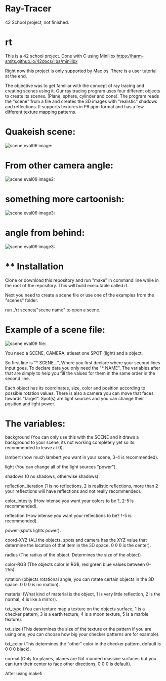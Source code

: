 # Ray-Tracer
42 School project, not finished.

# rt

This is a 42 school project. Done with C using Minilibx https://harm-smits.github.io/42docs/libs/minilibx

Right now this project is only supported by Mac os. There is a user tutorial at the end.

The objective was to get familiar with the concept of ray tracing and creating scenes using it. Our ray tracing program uses four different objects to create its scenes.
(Plane, sphere, cylinder and cone). The program reads the "scene" from a file and creates the 3D images with "realistic" shadows and reflections. It supports textures in P6 ppm format and has a few different texture mapping patterns. 


# Quakeish scene:

![scene eval09 image:](https://github.com/Makenfile86/ray-tracer/blob/main/rt1.jpg?raw=true)

# From other camera angle:

![scene eval09 image2:](https://github.com/Makenfile86/ray-tracer/blob/main/rt2.jpg?raw=true)

# something more cartoonish: 

![scene eval09 image3:](https://github.com/Makenfile86/ray-tracer/blob/main/ballroom1.jpg?raw=true)

# angle from behind:

![scene eval09 image3:](https://github.com/Makenfile86/ray-tracer/blob/main/ballroom2.jpg?raw=true)

# ** Installation

Clone or download this repository and run "make" in command line while in the root of the repository. This will build executable called rt.

Next you need to create a scene file or use one of the examples from the "scenes" folder.

run ./rt scenes/"scene name" to open a scene.

# Example of a scene file:

![scene eval09 file:](https://github.com/Makenfile86/ray-tracer/blob/main/scene_file.jpg?raw=true)

You need a SCENE, CAMERA, atleast one SPOT (light) and a object.

So first line is  "* SCENE...", Where you first declare where your second lines input goes. To declare data you only need the "* NAME". The variables after that are simply to help you fill the values for them in the same order in the second line. 

Each object has its coordinates, size, color and position according to possible rotation values. There is also a camera you can move that faces towards "target". Spot(s) are light sources and you can change their position and light power.

# The variables: 

background (You can only use this with the SCENE and it draws a background to your scene, its not working completely yet so its recommended to leave at 0).

lambert (how much lambert you want in your scene, 3-4 is recommended).

light (You can change all of the light sources "power").

shadows (0 no shadows, otherwise shadows).

reflection_iteration (1 is no reflections, 2 is realistic reflections, more than 2 your reflections will have reflections and not really recommended).

color_intesity (How intense you want your colors to be ?, 2-5 is recommended).

reflection (How intense you want your reflections to be? 1-5 is recommended).

power (spots lights power).

coord-XYZ (ALl the objects, spots and camera has the XYZ value that determine the location of that item in the 3D space. 0 0 0 is the center).

radius (The radius of the object. Determines the size of the object)

color-RGB (The objects color in RGB, red green blue values between 0-255).

rotation (objects rotational angle, you can rotate certain objects in the 3D space. 0 0 0 is no roation).

material (What kind of material is the object, 1 is very little reflection, 2 is the normal, 4 is like a mirror).

txt_type (You can texture map a texture on the objects surface, 1 is a checker pattern, 3 is a earth texture, 4 is a moon texture, 5 is a marble texture).

txt_size (This determines the size of the texture or the pattern if you are using one, you can choose how big your checker patterns are for example).

txt_color (This determines the "other" color in the checker pattern, default is 0 0 0 black).

normal (Only for planes, planes are flat rounded massive surfaces but you can turn their center to face other directions, 0 0 0 is default).

After using makefi






